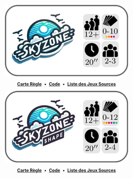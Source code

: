 <a name="skyzone"></a>
<p align="center">
  <img src="https://github.com/Polyhedr/Sources/blob/fran%C3%A7ais/rules/Skyzone/Skyzone/rule_top.png" width="400px">
     <p align="center">
      <a href="https://github.com/Polyhedr/Sources/blob/fran%C3%A7ais/rules/Skyzone/Skyzone/rule.pdf"><strong>Carte Règle</strong></a>
      &nbsp;•&nbsp;
      <a href="https://github.com/Polyhedr/Sources/blob/fran%C3%A7ais/rules/Skyzone/Skyzone/rule.tex"><strong>Code</strong></a>
      &nbsp;•&nbsp;
      <a href="https://github.com/Polyhedr/Sources/tree/fran%C3%A7ais?tab=readme-ov-file#les-jeux-sources-"><strong>Liste des Jeux Sources</strong></a>
     </p>
</p>


<a name="skyzone-shape"></a>
<p align="center">
  <img src="https://github.com/Polyhedr/Sources/blob/fran%C3%A7ais/rules/Skyzone/Skyzone_shape/rule_top.png" width="400px">
     <p align="center">
      <a href="https://github.com/Polyhedr/Sources/blob/fran%C3%A7ais/rules/Skyzone/Skyzone_shape/rule.pdf"><strong>Carte Règle</strong></a>
      &nbsp;•&nbsp;
      <a href="https://github.com/Polyhedr/Sources/blob/fran%C3%A7ais/rules/Skyzone/Skyzone_shape/rule.tex"><strong>Code</strong></a>
      &nbsp;•&nbsp;
      <a href="https://github.com/Polyhedr/Sources/tree/fran%C3%A7ais?tab=readme-ov-file#les-jeux-sources-"><strong>Liste des Jeux Sources</strong></a>
     </p>
</p>

